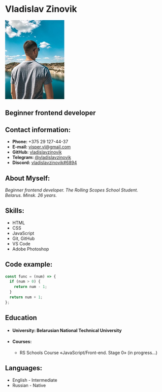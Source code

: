 # Vladislav Zinovik
![photo](assets/photo2.jpg)    
## Beginner frontend developer

## Contact information:
   - **Phone:** +375 29 127-44-37
   - **E-mail:** visper.vl@gmail.com
   - **GitHub:** [vladislavzinovik](https://github.com/vladislavzinovik)
   - **Telegram:** [@vladislavzinovik](https://t.me/vladislavzinovik)
   - **Discord:** [vladislavzinovik#6894](https://discord.gg/FeU3qJq8wH)

## About Myself:
_Beginner frontend developer. The Rolling Scopes School Student._ \
_Belarus. Minsk. 26 years._

## Skills:
- HTML
- CSS
- JavaScript
- Git, GitHub
- VS Code  
- Adobe Photoshop

## Code example:
```javascript
const func = (num) => {
  if (num > 0) {
    return num - 1;
  }
  return num + 1;
};
```

## Education
 - #### University: Belarusian National Technical University
 - #### Courses:
   - RS Schools Course «JavaScript/Front-end. Stage 0» (in progress…)

## Languages:
 - English - Intermediate
 - Russian - Native